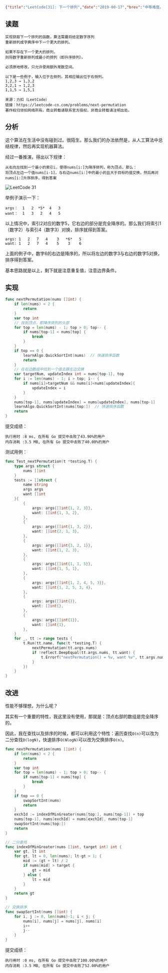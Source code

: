 ```json lw-blog-meta
{"title":"LeetCode[31]: 下一个排列","date":"2019-08-17","brev":"中等难度。","tags":["算法与数据结构"],"path":"blog/2019/190817-LeetCode-31.md"}
```



## 读题

```text
实现获取下一个排列的函数，算法需要将给定数字序列
重新排列成字典序中下一个更大的排列。

如果不存在下一个更大的排列，
则将数字重新排列成最小的排列（即升序排列）。

必须原地修改，只允许使用额外常数空间。

以下是一些例子，输入位于左侧列，其相应输出位于右侧列。
1,2,3 → 1,3,2
3,2,1 → 1,2,3
1,1,5 → 1,5,1

来源：力扣（LeetCode）
链接：https://leetcode-cn.com/problems/next-permutation
著作权归领扣网络所有。商业转载请联系官方授权，非商业转载请注明出处。
```

## 分析

这个算法在生活中没有碰到过。很陌生。那么我们的办法依然是，从人工算法中总结规律，然后再实现机器算法。

经过一番推演，得出以下规律：

```text
从右向左找到一个最小的索引i，使得nums[i:]为降序排列，称为顶点，那么：
将顶点左边一个值nums[i-1]，与右边nums[i:]中的最小的且大于目标的值交换，然后再对nums[i:]升序排序，得到答案
```

![LeetCode 31](https://cdn.jsdelivr.net/gh/Saodd/tech-blog-pic@gh-pages/2019/2019-08-17-LeetCode-31.png)

举例子演示一下：

```text
args：  1   2  *5*  4   3
want：  1   3   2   4   5
```

以上情况中，索引2对应的数字5，它右边的部分是完全降序的。那么我们将索引1（数字2）与索引4（数字3）对换，排序就得到答案。

```text
args: 1   2   7   4    3   *6*   5
want: 1   2   7   4    5    3    6
```

上面的例子中，数字6的右边是降序的，所以将左边的数字3与右边的数字5对换，排序得到答案。

基本思路就是以上，剩下就是注意重复值，注意边界条件。

## 实现

```go
func nextPermutation(nums []int) {
    if len(nums) < 2 {
        return
    }
    var top int
    // 找到顶点，即降序排列的头部
    for top = len(nums) - 1; top > 0; top-- {
        if nums[top-1] < nums[top] {
            break
        }
    }
    if top == 0 {
        learnAlgo.QuickSortInt(nums)  // 快速排序函数
        return
    }
    // 在右边数组中找到一个值去跟左边交换
    var targetNum, updateIndex int = nums[top-1], top
    for i := len(nums) - 1; i > top; i-- {
        if nums[i]>targetNum && nums[i]<nums[updateIndex]{
            updateIndex = i
        }
    }
    nums[top-1], nums[updateIndex] = nums[updateIndex], nums[top-1]
    learnAlgo.QuickSortInt(nums[top:])  // 快速排序函数
    return
}
```

提交成绩：

```text
执行用时 :8 ms, 在所有 Go 提交中击败了43.90%的用户
内存消耗 :3.5 MB, 在所有 Go 提交中击败了40.00%的用户
```

测试用例：

```go
func Test_nextPermutation(t *testing.T) {
    type args struct {
        nums []int
    }
    tests := []struct {
        name string
        args args
        want []int
    }{
        {
            args: args{[]int{1, 2, 3}},
            want: []int{1, 3, 2},
        },
        {
            args: args{[]int{1, 3, 2}},
            want: []int{2, 1, 3},
        },
        {
            args: args{[]int{3, 2, 1}},
            want: []int{1, 2, 3},
        },
        {
            args: args{[]int{1, 1, 5}},
            want: []int{1, 5, 1},
        },
        {
            args: args{[]int{1, 2, 4, 5, 3}},
            want: []int{1, 2, 5, 3, 4},
        },
        {
            args: args{[]int{}},
            want: []int{},
        },
        {
            args: args{[]int{1}},
            want: []int{1},
        },
    }
    for _, tt := range tests {
        t.Run(tt.name, func(t *testing.T) {
            nextPermutation(tt.args.nums)
            if !reflect.DeepEqual(tt.args.nums, tt.want) {
                t.Errorf("nextPermutation() = %v, want %v", tt.args.nums, tt.want)
            }
        })
    }
}
```

## 改进

性能不够理想，为什么呢？

其实有一个重要的特性，我这里没有使用，那就是：顶点右部的数组是完全降序的。

因此，我在查找以及排序的时候，都可以利用这个特性：遍历查找`O(n)`可以改为二分查找`O(logN)`，快速排序`O(NlogN)`可以改为交换排序`O(n)`。

```go
func nextPermutation(nums []int) {
    if len(nums) < 2 {
        return
    }
    var top int
    for top = len(nums) - 1; top > 0; top-- {
        if nums[top-1] < nums[top] {
            break
        }
    }
    if top == 0 {
        swapSortInt(nums)
        return
    }
    exchId := indexOfMinGreater(nums[top:], nums[top-1]) + top
    nums[top-1], nums[exchId] = nums[exchId], nums[top-1]
    swapSortInt(nums[top:])
    return
}

// 二分查找
func indexOfMinGreater(nums []int, target int) int {
    var gt, lt int
    for gt, lt = 0, len(nums); lt-gt > 1; {
        mid := (gt + lt) / 2
        if nums[mid] > target {
            gt = mid
        } else {
            lt = mid
        }
    }
    return gt
}

// 交换排序
func swapSortInt(nums []int) {
    for i, j := 0, len(nums)-1; i < j; {
        nums[i], nums[j] = nums[j], nums[i]
        i++
        j--
    }
}
```

提交成绩：

```text
执行用时 :0 ms, 在所有 Go 提交中击败了100.00%的用户
内存消耗 :3.5 MB, 在所有 Go 提交中击败了52.00%的用户
```
